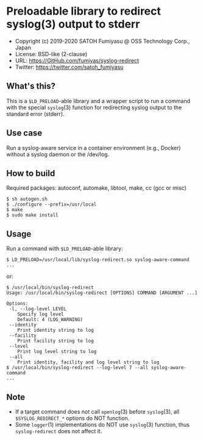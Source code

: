 Preloadable library to redirect syslog(3) output to stderr
======================================================================

  * Copyright (c) 2019-2020 SATOH Fumiyasu @ OSS Technology Corp., Japan
  * License: BSD-like (2-clause)
  * URL: <https://GitHub.com/fumiyas/syslog-redirect>
  * Twitter: <https://twitter.com/satoh_fumiyasu>

What's this?
---------------------------------------------------------------------

This is a `$LD_PRELOAD`-able library and a wrapper script to
run a command with the special `syslog`(3) function for redirecting
syslog output to the standard error (stderr).

Use case
---------------------------------------------------------------------

Run a syslog-aware service in a container environment (e.g., Docker)
without a syslog daemon or the /dev/log.

How to build
---------------------------------------------------------------------

Required packages: autoconf, automake, libtool, make, cc (gcc or misc)

```console
$ sh autogen.sh
$ ./configure --prefix=/usr/local
$ make
$ sudo make install
```

Usage
---------------------------------------------------------------------

Run a command with `$LD_PRELOAD`-able library:

```console
$ LD_PRELOAD=/usr/local/lib/syslog-redirect.so syslog-aware-command
...
```

or:

```console
$ /usr/local/bin/syslog-redirect
Usage: /usr/local/bin/syslog-redirect [OPTIONS] COMMAND [ARGUMENT ...]

Options:
 -l, --log-level LEVEL
    Specify log level
    Default: 4 (LOG_WARNING)
 --identity
    Print identity string to log
 --facility
    Print facility string to log
 --level
    Print log level string to log
 --all
    Print identity, facility and log level string to log
$ /usr/local/bin/syslog-redirect --log-level 7 --all syslog-aware-command
...
```

Note
---------------------------------------------------------------------

* If a target command does not call `openlog`(3) before `syslog`(3),
  all `$SYSLOG_REDIRECT_*` options do NOT function.
* Some `logger`(1) implementations do NOT use `syslog`(3) function,
  thus `syslog-redirect` does not affect it.
